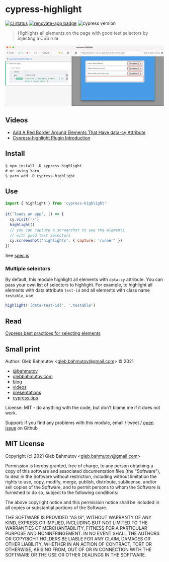 # cypress-highlight
[![ci status][ci image]][ci url] [![renovate-app badge][renovate-badge]][renovate-app] ![cypress version](https://img.shields.io/badge/cypress-13.14.2-brightgreen)
> Highlights all elements on the page with good test selectors by injecting a CSS rule

![Image with highlighted elements that have data-cy attribute](./images/app.png)

## Videos

- [Add A Red Border Around Elements That Have data-cy Attribute](https://youtu.be/pHzroBFY5V0)
- [Cypress-highlight Plugin Introduction](https://youtu.be/EIbSzT6QSxc)

## Install

```shell
$ npm install -D cypress-highlight
# or using Yarn
$ yarn add -D cypress-highlight
```

## Use

```js
import { highlight } from 'cypress-highlight'

it('loads an app', () => {
  cy.visit('/')
  highlight()
  // you can capture a screenshot to see the elements
  // with good test selectors
  cy.screenshot('highlights', { capture: 'runner' })
})
```

See [spec.js](./cypress/integration/spec.js)

### Multiple selectors

By default, this module highlight all elements with `data-cy` attribute. You can pass your own list of selectors to highlight. For example, to highlight all elements with data attribute `test-id` and all elements with class name `testable`, use

```js
highlight('[data-test-id]', '.testable')
```

## Read

[Cypress best practices for selecting elements](https://on.cypress.io/best-practices#Selecting-Elements)

## Small print

Author: Gleb Bahmutov &lt;gleb.bahmutov@gmail.com&gt; &copy; 2021

- [@bahmutov](https://twitter.com/bahmutov)
- [glebbahmutov.com](https://glebbahmutov.com)
- [blog](https://glebbahmutov.com/blog)
- [videos](https://www.youtube.com/glebbahmutov)
- [presentations](https://slides.com/bahmutov)
- [cypress.tips](https://cypress.tips)

License: MIT - do anything with the code, but don't blame me if it does not work.

Support: if you find any problems with this module, email / tweet /
[open issue](https://github.com/bahmutov/cypress-highlight/issues) on Github

## MIT License

Copyright (c) 2021 Gleb Bahmutov &lt;gleb.bahmutov@gmail.com&gt;

Permission is hereby granted, free of charge, to any person
obtaining a copy of this software and associated documentation
files (the "Software"), to deal in the Software without
restriction, including without limitation the rights to use,
copy, modify, merge, publish, distribute, sublicense, and/or sell
copies of the Software, and to permit persons to whom the
Software is furnished to do so, subject to the following
conditions:

The above copyright notice and this permission notice shall be
included in all copies or substantial portions of the Software.

THE SOFTWARE IS PROVIDED "AS IS", WITHOUT WARRANTY OF ANY KIND,
EXPRESS OR IMPLIED, INCLUDING BUT NOT LIMITED TO THE WARRANTIES
OF MERCHANTABILITY, FITNESS FOR A PARTICULAR PURPOSE AND
NONINFRINGEMENT. IN NO EVENT SHALL THE AUTHORS OR COPYRIGHT
HOLDERS BE LIABLE FOR ANY CLAIM, DAMAGES OR OTHER LIABILITY,
WHETHER IN AN ACTION OF CONTRACT, TORT OR OTHERWISE, ARISING
FROM, OUT OF OR IN CONNECTION WITH THE SOFTWARE OR THE USE OR
OTHER DEALINGS IN THE SOFTWARE.

[ci image]: https://github.com/bahmutov/cypress-highlight/workflows/ci/badge.svg?branch=main
[ci url]: https://github.com/bahmutov/cypress-highlight/actions
[renovate-badge]: https://img.shields.io/badge/renovate-app-blue.svg
[renovate-app]: https://renovateapp.com/
